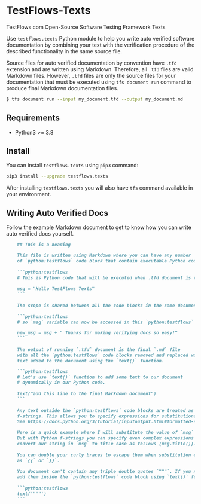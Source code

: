 # TestFlows-Texts
TestFlows.com Open-Source Software Testing Framework Texts

Use `testflows.texts` Python module to help you write auto verified software documentation
by combining your text with the verification procedure of the described functionality
in the same source file.

Source files for auto verified documentation by convention have `.tfd` extension
and are written using Markdown. Therefore, all `.tfd` files are valid
Markdown files. However, `.tfd` files are only the source files for your documentation
that must be executed using `tfs document run` command to produce final 
Markdown documentation files.

```bash
$ tfs document run --input my_document.tfd --output my_document.md
```

## Requirements

* Python3 >= 3.8

## Install

You can install `testflows.texts` using `pip3` command:

```bash
pip3 install --upgrade testflows.texts
```

After installing `testflows.texts` you will also have `tfs` command available in your environment.

## Writing Auto Verified Docs

Follow the example Markdown document to get to know how you can write auto verified docs yourself.

```markdown
    ## This is a heading

    This file is written using Markdown where you can have any number
    of `python:testflows` code block that contain executable Python code.
    
    ```python:testflows
    # This is Python code that will be executed when .tfd document is run.
    
    msg = "Hello TestFlows Texts"
    ```
 
    The scope is shared between all the code blocks in the same document.
    
    ```python:testflows
    # so `msg` variable can now be accessed in this `python:testflows` blocks

    new_msg = msg + " Thanks for making verifying docs so easy!"
    ```
    
    The output of running `.tfd` document is the final `.md` file
    with all the `python:testflows` code blocks removed and replaced with any
    text added to the document using the `text()` function.

    ```python:testflows
    # Let's use `text()` function to add some text to our document
    # dynamically in our Python code.
 
    text("add this line to the final Markdown document")
    ```
    
    Any text outside the `python:testflows` code blocks are treated as Python
    f-strings. This allows you to specify expressions for substitutions.
    See https://docs.python.org/3/tutorial/inputoutput.html#formatted-string-literals.
    
    Here is a quick example where I will substitute the value of `msg` variable next {msg}.
    But with Python f-strings you can specify even complex expressions like we can 
    convert our string in `msg` to title case as follows {msg.title()}.
    
    You can double your curly braces to escape them when substitution expression is not needed
    as `{{` or `}}`.
    
    You document can't contain any triple double quotes `"""`. If you need them then you have to
    add them inside the `python:testflows` code block using `text()` function. For example,
    
    ```python:testflows
    text('"""')
    ```
```

